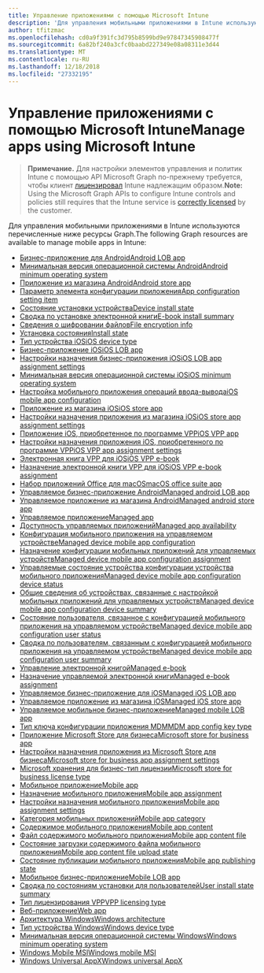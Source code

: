 ```yaml
---
title: Управление приложениями с помощью Microsoft Intune
description: 'Для управления мобильными приложениями в Intune используются перечисленные ниже ресурсы Graph.  '
author: tfitzmac
ms.openlocfilehash: cd0a9f391fc3d795b8599bd9e97847345908477f
ms.sourcegitcommit: 6a82bf240a3cfc0baabd227349e08a08311e3d44
ms.translationtype: MT
ms.contentlocale: ru-RU
ms.lasthandoff: 12/18/2018
ms.locfileid: "27332195"
---
```

# <a name="manage-apps-using-microsoft-intune"></a><span data-ttu-id="bcff9-103">Управление приложениями с помощью Microsoft Intune</span><span class="sxs-lookup"><span data-stu-id="bcff9-103">Manage apps using Microsoft Intune</span></span>

> <span data-ttu-id="bcff9-104">**Примечание.** Для настройки элементов управления и политик Intune с помощью API Microsoft Graph по-прежнему требуется, чтобы клиент [лицензировал](https://www.microsoft.com/en-us/cloud-platform/microsoft-intune-pricing) Intune надлежащим образом.</span><span class="sxs-lookup"><span data-stu-id="bcff9-104">**Note:** Using the Microsoft Graph APIs to configure Intune controls and policies still requires that the Intune service is [correctly licensed](https://www.microsoft.com/en-us/cloud-platform/microsoft-intune-pricing) by the customer.</span></span>

<span data-ttu-id="bcff9-105">Для управления мобильными приложениями в Intune используются перечисленные ниже ресурсы Graph.</span><span class="sxs-lookup"><span data-stu-id="bcff9-105">The following Graph resources are available to manage mobile apps in Intune:</span></span>  

- [<span data-ttu-id="bcff9-106">Бизнес-приложение для Android</span><span class="sxs-lookup"><span data-stu-id="bcff9-106">Android LOB app</span></span>](intune-apps-androidlobapp.md)
- [<span data-ttu-id="bcff9-107">Минимальная версия операционной системы Android</span><span class="sxs-lookup"><span data-stu-id="bcff9-107">Android minimum operating system</span></span>](intune-apps-androidminimumoperatingsystem.md)
- [<span data-ttu-id="bcff9-108">Приложение из магазина Android</span><span class="sxs-lookup"><span data-stu-id="bcff9-108">Android store app</span></span>](intune-apps-androidstoreapp.md)
- [<span data-ttu-id="bcff9-109">Параметр элемента конфигурации приложения</span><span class="sxs-lookup"><span data-stu-id="bcff9-109">App configuration setting item</span></span>](intune-apps-appconfigurationsettingitem.md)
- [<span data-ttu-id="bcff9-110">Состояние установки устройства</span><span class="sxs-lookup"><span data-stu-id="bcff9-110">Device install state</span></span>](intune-books-deviceinstallstate.md)
- [<span data-ttu-id="bcff9-111">Сводка по установке электронной книги</span><span class="sxs-lookup"><span data-stu-id="bcff9-111">E-book install summary</span></span>](intune-books-ebookinstallsummary.md)
- [<span data-ttu-id="bcff9-112">Сведения о шифровании файлов</span><span class="sxs-lookup"><span data-stu-id="bcff9-112">File encryption info</span></span>](intune-apps-fileencryptioninfo.md)
- [<span data-ttu-id="bcff9-113">Установка состояния</span><span class="sxs-lookup"><span data-stu-id="bcff9-113">Install state</span></span>](intune-books-installstate.md)
- [<span data-ttu-id="bcff9-114">Тип устройства iOS</span><span class="sxs-lookup"><span data-stu-id="bcff9-114">iOS device type</span></span>](intune-apps-iosdevicetype.md)
- [<span data-ttu-id="bcff9-115">Бизнес-приложение iOS</span><span class="sxs-lookup"><span data-stu-id="bcff9-115">iOS LOB app</span></span>](intune-apps-ioslobapp.md)
- [<span data-ttu-id="bcff9-116">Настройки назначения бизнес-приложения iOS</span><span class="sxs-lookup"><span data-stu-id="bcff9-116">iOS LOB app assignment settings</span></span>](intune-apps-ioslobappassignmentsettings.md)
- [<span data-ttu-id="bcff9-117">Минимальная версия операционной системы iOS</span><span class="sxs-lookup"><span data-stu-id="bcff9-117">iOS minimum operating system</span></span>](intune-apps-iosminimumoperatingsystem.md)
- [<span data-ttu-id="bcff9-118">Настройка мобильного приложения операций ввода-вывода</span><span class="sxs-lookup"><span data-stu-id="bcff9-118">iOS mobile app configuration</span></span>](intune-apps-iosmobileappconfiguration.md)
- [<span data-ttu-id="bcff9-119">Приложение из магазина iOS</span><span class="sxs-lookup"><span data-stu-id="bcff9-119">iOS store app</span></span>](intune-apps-iosstoreapp.md)
- [<span data-ttu-id="bcff9-120">Настройки назначения приложения из магазина iOS</span><span class="sxs-lookup"><span data-stu-id="bcff9-120">iOS store app assignment settings</span></span>](intune-apps-iosstoreappassignmentsettings.md)
- [<span data-ttu-id="bcff9-121">Приложение iOS, приобретенное по программе VPP</span><span class="sxs-lookup"><span data-stu-id="bcff9-121">iOS VPP app</span></span>](intune-apps-iosvppapp.md)
- [<span data-ttu-id="bcff9-122">Настройки назначения приложения iOS, приобретенного по программе VPP</span><span class="sxs-lookup"><span data-stu-id="bcff9-122">iOS VPP app assignment settings</span></span>](intune-apps-iosvppappassignmentsettings.md)
- [<span data-ttu-id="bcff9-123">Электронная книга VPP для iOS</span><span class="sxs-lookup"><span data-stu-id="bcff9-123">iOS VPP e-book</span></span>](intune-books-iosvppebook.md)
- [<span data-ttu-id="bcff9-124">Назначение электронной книги VPP для iOS</span><span class="sxs-lookup"><span data-stu-id="bcff9-124">iOS VPP e-book assignment</span></span>](intune-books-iosvppebookassignment.md)
- [<span data-ttu-id="bcff9-125">Набор приложений Office для macOS</span><span class="sxs-lookup"><span data-stu-id="bcff9-125">macOS office suite app</span></span>](intune-apps-macosofficesuiteapp.md)
- [<span data-ttu-id="bcff9-126">Управляемое бизнес-приложение Android</span><span class="sxs-lookup"><span data-stu-id="bcff9-126">Managed android LOB app</span></span>](intune-apps-managedandroidlobapp.md)
- [<span data-ttu-id="bcff9-127">Управляемое приложение из магазина Android</span><span class="sxs-lookup"><span data-stu-id="bcff9-127">Managed android store app</span></span>](intune-apps-managedandroidstoreapp.md)
- [<span data-ttu-id="bcff9-128">Управляемое приложение</span><span class="sxs-lookup"><span data-stu-id="bcff9-128">Managed app</span></span>](intune-apps-managedapp.md)
- [<span data-ttu-id="bcff9-129">Доступность управляемых приложений</span><span class="sxs-lookup"><span data-stu-id="bcff9-129">Managed app availability</span></span>](intune-apps-managedappavailability.md)
- [<span data-ttu-id="bcff9-130">Конфигурация мобильного приложения на управляемом устройстве</span><span class="sxs-lookup"><span data-stu-id="bcff9-130">Managed device mobile app configuration</span></span>](intune-apps-manageddevicemobileappconfiguration.md)
- [<span data-ttu-id="bcff9-131">Назначение конфигурации мобильных приложений для управляемых устройств</span><span class="sxs-lookup"><span data-stu-id="bcff9-131">Managed device mobile app configuration assignment</span></span>](intune-apps-manageddevicemobileappconfigurationassignment.md)
- [<span data-ttu-id="bcff9-132">Управляемые состояние устройства конфигурации устройства мобильного приложения</span><span class="sxs-lookup"><span data-stu-id="bcff9-132">Managed device mobile app configuration device status</span></span>](intune-apps-manageddevicemobileappconfigurationdevicestatus.md)
- [<span data-ttu-id="bcff9-133">Общие сведения об устройствах, связанные с настройкой мобильных приложений для управляемых устройств</span><span class="sxs-lookup"><span data-stu-id="bcff9-133">Managed device mobile app configuration device summary</span></span>](intune-apps-manageddevicemobileappconfigurationdevicesummary.md)
- [<span data-ttu-id="bcff9-134">Состояние пользователя, связанное с конфигурацией мобильного приложения на управляемом устройстве</span><span class="sxs-lookup"><span data-stu-id="bcff9-134">Managed device mobile app configuration user status</span></span>](intune-apps-manageddevicemobileappconfigurationuserstatus.md)
- [<span data-ttu-id="bcff9-135">Сводка по пользователям, связанным с конфигурацией мобильного приложения на управляемом устройстве</span><span class="sxs-lookup"><span data-stu-id="bcff9-135">Managed device mobile app configuration user summary</span></span>](intune-apps-manageddevicemobileappconfigurationusersummary.md)
- [<span data-ttu-id="bcff9-136">Управление электронной книгой</span><span class="sxs-lookup"><span data-stu-id="bcff9-136">Managed e-book</span></span>](intune-books-managedebook.md)
- [<span data-ttu-id="bcff9-137">Назначение управляемой электронной книги</span><span class="sxs-lookup"><span data-stu-id="bcff9-137">Managed e-book assignment</span></span>](intune-books-managedebookassignment.md)
- [<span data-ttu-id="bcff9-138">Управляемое бизнес-приложение для iOS</span><span class="sxs-lookup"><span data-stu-id="bcff9-138">Managed iOS LOB app</span></span>](intune-apps-managedioslobapp.md)
- [<span data-ttu-id="bcff9-139">Управляемое приложение из магазина iOS</span><span class="sxs-lookup"><span data-stu-id="bcff9-139">Managed iOS store app</span></span>](intune-apps-managediosstoreapp.md)
- [<span data-ttu-id="bcff9-140">Управляемое мобильное бизнес-приложение</span><span class="sxs-lookup"><span data-stu-id="bcff9-140">Managed mobile LOB app</span></span>](intune-apps-managedmobilelobapp.md)
- [<span data-ttu-id="bcff9-141">Тип ключа конфигурации приложения MDM</span><span class="sxs-lookup"><span data-stu-id="bcff9-141">MDM app config key type</span></span>](intune-apps-mdmappconfigkeytype.md)
- [<span data-ttu-id="bcff9-142">Приложение Microsoft Store для бизнеса</span><span class="sxs-lookup"><span data-stu-id="bcff9-142">Microsoft store for business app</span></span>](intune-apps-microsoftstoreforbusinessapp.md)
- [<span data-ttu-id="bcff9-143">Настройки назначения приложения из Microsoft Store для бизнеса</span><span class="sxs-lookup"><span data-stu-id="bcff9-143">Microsoft store for business app assignment settings</span></span>](intune-apps-microsoftstoreforbusinessappassignmentsettings.md)
- [<span data-ttu-id="bcff9-144">Microsoft хранения для бизнес-тип лицензии</span><span class="sxs-lookup"><span data-stu-id="bcff9-144">Microsoft store for business license type</span></span>](intune-apps-microsoftstoreforbusinesslicensetype.md)
- [<span data-ttu-id="bcff9-145">Мобильное приложение</span><span class="sxs-lookup"><span data-stu-id="bcff9-145">Mobile app</span></span>](intune-apps-mobileapp.md)
- [<span data-ttu-id="bcff9-146">Назначение мобильного приложения</span><span class="sxs-lookup"><span data-stu-id="bcff9-146">Mobile app assignment</span></span>](intune-apps-mobileappassignment.md)
- [<span data-ttu-id="bcff9-147">Настройки назначения мобильного приложения</span><span class="sxs-lookup"><span data-stu-id="bcff9-147">Mobile app assignment settings</span></span>](intune-apps-mobileappassignmentsettings.md)
- [<span data-ttu-id="bcff9-148">Категория мобильных приложений</span><span class="sxs-lookup"><span data-stu-id="bcff9-148">Mobile app category</span></span>](intune-apps-mobileappcategory.md)
- [<span data-ttu-id="bcff9-149">Содержимое мобильного приложения</span><span class="sxs-lookup"><span data-stu-id="bcff9-149">Mobile app content</span></span>](intune-apps-mobileappcontent.md)
- [<span data-ttu-id="bcff9-150">Файл содержимого мобильного приложения</span><span class="sxs-lookup"><span data-stu-id="bcff9-150">Mobile app content file</span></span>](intune-apps-mobileappcontentfile.md)
- [<span data-ttu-id="bcff9-151">Состояние загрузки содержимого файла мобильного приложения</span><span class="sxs-lookup"><span data-stu-id="bcff9-151">Mobile app content file upload state</span></span>](intune-apps-mobileappcontentfileuploadstate.md)
- [<span data-ttu-id="bcff9-152">Состояние публикации мобильного приложения</span><span class="sxs-lookup"><span data-stu-id="bcff9-152">Mobile app publishing state</span></span>](intune-apps-mobileapppublishingstate.md)
- [<span data-ttu-id="bcff9-153">Мобильное бизнес-приложение</span><span class="sxs-lookup"><span data-stu-id="bcff9-153">Mobile LOB app</span></span>](intune-apps-mobilelobapp.md)
- [<span data-ttu-id="bcff9-154">Сводка по состояниям установки для пользователей</span><span class="sxs-lookup"><span data-stu-id="bcff9-154">User install state summary</span></span>](intune-books-userinstallstatesummary.md)
- [<span data-ttu-id="bcff9-155">Тип лицензирования VPP</span><span class="sxs-lookup"><span data-stu-id="bcff9-155">VPP licensing type</span></span>](intune-apps-vpplicensingtype.md)
- [<span data-ttu-id="bcff9-156">Веб-приложение</span><span class="sxs-lookup"><span data-stu-id="bcff9-156">Web app</span></span>](intune-apps-webapp.md)
- [<span data-ttu-id="bcff9-157">Архитектура Windows</span><span class="sxs-lookup"><span data-stu-id="bcff9-157">Windows architecture</span></span>](intune-apps-windowsarchitecture.md)
- [<span data-ttu-id="bcff9-158">Тип устройства Windows</span><span class="sxs-lookup"><span data-stu-id="bcff9-158">Windows device type</span></span>](intune-apps-windowsdevicetype.md)
- [<span data-ttu-id="bcff9-159">Минимальная версия операционной системы Windows</span><span class="sxs-lookup"><span data-stu-id="bcff9-159">Windows minimum operating system</span></span>](intune-apps-windowsminimumoperatingsystem.md)
- [<span data-ttu-id="bcff9-160">Windows Mobile MSI</span><span class="sxs-lookup"><span data-stu-id="bcff9-160">Windows mobile MSI</span></span>](intune-apps-windowsmobilemsi.md)
- [<span data-ttu-id="bcff9-161">Windows Universal AppX</span><span class="sxs-lookup"><span data-stu-id="bcff9-161">Windows universal AppX</span></span>](intune-apps-windowsuniversalappx.md)
